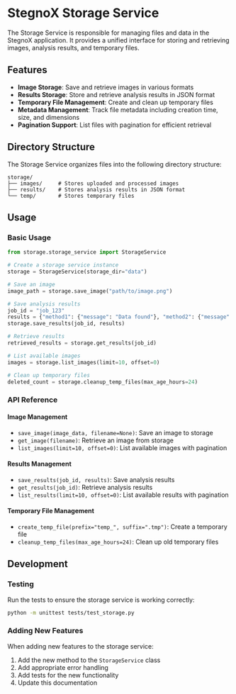 # StegnoX Storage Service

The Storage Service is responsible for managing files and data in the StegnoX application. It provides a unified interface for storing and retrieving images, analysis results, and temporary files.

## Features

- **Image Storage**: Save and retrieve images in various formats
- **Results Storage**: Store and retrieve analysis results in JSON format
- **Temporary File Management**: Create and clean up temporary files
- **Metadata Management**: Track file metadata including creation time, size, and dimensions
- **Pagination Support**: List files with pagination for efficient retrieval

## Directory Structure

The Storage Service organizes files into the following directory structure:

```
storage/
├── images/     # Stores uploaded and processed images
├── results/    # Stores analysis results in JSON format
└── temp/       # Stores temporary files
```

## Usage

### Basic Usage

```python
from storage.storage_service import StorageService

# Create a storage service instance
storage = StorageService(storage_dir="data")

# Save an image
image_path = storage.save_image("path/to/image.png")

# Save analysis results
job_id = "job_123"
results = {"method1": {"message": "Data found"}, "method2": {"message": "No data found"}}
storage.save_results(job_id, results)

# Retrieve results
retrieved_results = storage.get_results(job_id)

# List available images
images = storage.list_images(limit=10, offset=0)

# Clean up temporary files
deleted_count = storage.cleanup_temp_files(max_age_hours=24)
```

### API Reference

#### Image Management

- `save_image(image_data, filename=None)`: Save an image to storage
- `get_image(filename)`: Retrieve an image from storage
- `list_images(limit=10, offset=0)`: List available images with pagination

#### Results Management

- `save_results(job_id, results)`: Save analysis results
- `get_results(job_id)`: Retrieve analysis results
- `list_results(limit=10, offset=0)`: List available results with pagination

#### Temporary File Management

- `create_temp_file(prefix="temp_", suffix=".tmp")`: Create a temporary file
- `cleanup_temp_files(max_age_hours=24)`: Clean up old temporary files

## Development

### Testing

Run the tests to ensure the storage service is working correctly:

```bash
python -m unittest tests/test_storage.py
```

### Adding New Features

When adding new features to the storage service:

1. Add the new method to the `StorageService` class
2. Add appropriate error handling
3. Add tests for the new functionality
4. Update this documentation
